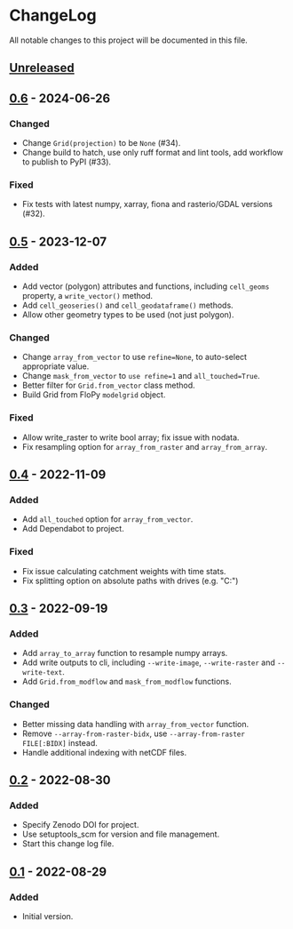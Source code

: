 # ChangeLog
All notable changes to this project will be documented in this file.

## [Unreleased]

## [0.6] - 2024-06-26
### Changed
- Change `Grid(projection)` to be `None` (#34).
- Change build to hatch, use only ruff format and lint tools, add workflow to publish to PyPI (#33).
### Fixed
- Fix tests with latest numpy, xarray, fiona and rasterio/GDAL versions (#32).

## [0.5] - 2023-12-07
### Added
- Add vector (polygon) attributes and functions, including `cell_geoms` property, a `write_vector()` method.
- Add `cell_geoseries()` and `cell_geodataframe()` methods.
- Allow other geometry types to be used (not just polygon).
### Changed
- Change `array_from_vector` to use `refine=None`, to auto-select appropriate value.
- Change `mask_from_vector` to `use refine=1` and `all_touched=True`.
- Better filter for `Grid.from_vector` class method.
- Build Grid from FloPy `modelgrid` object.
### Fixed
- Allow write_raster to write bool array; fix issue with nodata.
- Fix resampling option for `array_from_raster` and `array_from_array`.

## [0.4] - 2022-11-09
### Added
- Add `all_touched` option for `array_from_vector`.
- Add Dependabot to project.
### Fixed
- Fix issue calculating catchment weights with time stats.
- Fix splitting option on absolute paths with drives (e.g. "C:")

## [0.3] - 2022-09-19
### Added
- Add `array_to_array` function to resample numpy arrays.
- Add write outputs to cli, including `--write-image`, `--write-raster` and `--write-text`.
- Add `Grid.from_modflow` and `mask_from_modflow` functions.

### Changed
- Better missing data handling with `array_from_vector` function.
- Remove `--array-from-raster-bidx`, use `--array-from-raster FILE[:BIDX]` instead.
- Handle additional indexing with netCDF files.

## [0.2] - 2022-08-30
### Added
- Specify Zenodo DOI for project.
- Use setuptools_scm for version and file management.
- Start this change log file.

## [0.1] - 2022-08-29
### Added
- Initial version.

[Unreleased]: https://github.com/mwtoews/gridit/compare/0.6...HEAD
[0.6]: https://github.com/mwtoews/gridit/compare/0.5...0.6
[0.5]: https://github.com/mwtoews/gridit/compare/0.4...0.5
[0.4]: https://github.com/mwtoews/gridit/compare/0.3...0.4
[0.3]: https://github.com/mwtoews/gridit/compare/0.2...0.3
[0.2]: https://github.com/mwtoews/gridit/compare/0.1...0.2
[0.1]: https://github.com/mwtoews/gridit/tree/0.1
